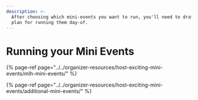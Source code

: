 ```yaml
---
description: >-
  After choosing which mini-events you want to run, you'll need to draft up a
  plan for running them day-of.
---
```


# Running your Mini Events

{% page-ref page="../../organizer-resources/host-exciting-mini-events/mlh-mini-events/" %}

{% page-ref page="../../organizer-resources/host-exciting-mini-events/additional-mini-events/" %}



